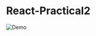 # React-Practical2
![Demo](https://user-images.githubusercontent.com/97098100/155080241-1eea5f17-8609-47c9-8d78-ec47628eafab.png)
